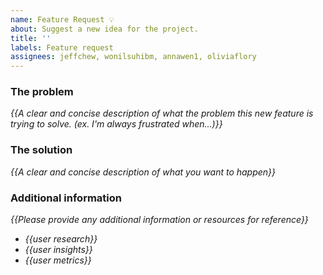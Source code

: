 ```yaml
---
name: Feature Request 💡
about: Suggest a new idea for the project.
title: ''
labels: Feature request
assignees: jeffchew, wonilsuhibm, annawen1, oliviaflory
---
```


<!-- replace _{{...}}_ with your own words -->

### The problem
_{{A clear and concise description of what the problem this new feature is trying to solve. (ex. I'm always frustrated when...)}}_

### The solution
_{{A clear and concise description of what you want to happen}}_

### Additional information
 _{{Please provide any additional information or resources for reference}}_
 - _{{user research}}_
 - _{{user insights}}_
 - _{{user metrics}}_

